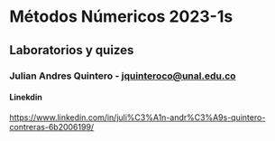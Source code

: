 #  Métodos Númericos 2023-1s
## Laboratorios y quizes 

### Julian Andres Quintero - jquinteroco@unal.edu.co
#### Linekdin 
https://www.linkedin.com/in/juli%C3%A1n-andr%C3%A9s-quintero-contreras-6b2006199/

